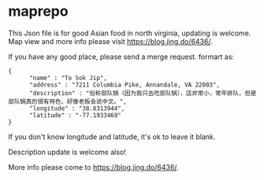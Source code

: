 # maprepo
This Json file is for good Asian food in north virginia, updating is welcome. Map view and more info please visit https://blog.jing.do/6436/.

If you have any good place, please send a merge request. formart as:


```
{
	  "name" : "To Sok Jip",
      "address" : "7211 Columbia Pike, Annandale, VA 22003",
      "description" : "俗称部队锅（因为我只去吃部队锅），店非常小，常年排队，但是部队锅真的很有特色，好像老板会说中文。",
      "longitude" : "38.8313944",
      "latitude" : "-77.1933469"
}
```

If you don't know longitude and latitude, it's ok to leave it blank.

Description update is welcome also!

More info please come to https://blog.jing.do/6436/.